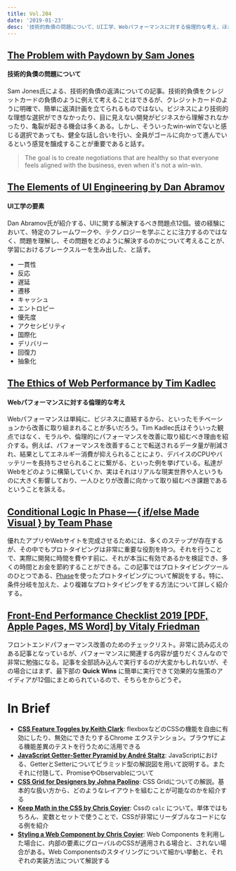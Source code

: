 ```yaml
---
title: Vol.204
date: '2019-01-23'
desc: '技術的負債の問題について、UI工学、Webパフォーマンスに対する倫理的な考え、ほか計10リンク'
---
```


## [The Problem with Paydown by Sam Jones](http://blog.testdouble.com/posts/2018-12-07-the-problem-with-paydown)

#### 技術的負債の問題について

Sam Jones氏による、技術的負債の返済についての記事。技術的負債をクレジットカードの負債のように例えて考えることはできるが、クレジットカードのように明確で、簡単に返済計画を立てられるものではない。ビジネスにより技術的な理想な選択ができなかったり、目に見えない開発がビジネスから理解されなかったり、亀裂が起きる機会は多くある。しかし、そういったwin-winでないと感じる選択であっても、健全な話し合いを行い、全員がゴールに向かって進んでいるという感覚を醸成することが重要であると話す。

> The goal is to create negotiations that are healthy so that everyone feels aligned with the business, even when it's not a win-win.

## [The Elements of UI Engineering by Dan Abramov](https://overreacted.io/the-elements-of-ui-engineering/)

#### UI工学の要素

Dan Abramov氏が紹介する、UIに関する解決するべき問題点12個。彼の経験において、特定のフレームワークや、テクノロジーを学ぶことに注力するのではなく、問題を理解し、その問題をどのように解決するのかについて考えることが、学習におけるブレークスルーを生み出した、と話す。

- 一貫性
- 反応
- 遅延
- 遷移
- キャッシュ
- エントロピー
- 優先度
- アクセシビリティ
- 国際化
- デリバリー
- 回復力
- 抽象化

## [The Ethics of Web Performance by Tim Kadlec](https://timkadlec.com/remembers/2019-01-09-the-ethics-of-performance/)

#### Webパフォーマンスに対する倫理的な考え

Webパフォーマンスは単純に、ビジネスに直結するから、といったモチベーションから改善に取り組まれることが多いだろう。Tim Kadlec氏はそういった観点ではなく、モラルや、倫理的にパフォーマンスを改善に取り組むべき理由を紹介する。例えば、パフォーマンスを改善することで転送されるデータ量が削減され、結果としてエネルギー消費が抑えられることにより、デバイスのCPUやバッテリーを長持ちさせられることに繋がる、といった例を挙げている。私達がWebをどのように構築していくか、実はそれはリアルな現実世界や人というものに大きく影響しており、一人ひとりが改善に向かって取り組むべき課題であるということを訴える。

## [Conditional Logic In Phase — { if/else Made Visual } by Team Phase](https://blog.prototypr.io/conditional-logic-in-phase-if-else-made-visual-12dbd0178e61?ref=uxdesignweekly)

優れたアプリやWebサイトを完成させるためには、多くのステップが存在するが、その中でもプロトタイピングは非常に重要な役割を持つ。それを行うことで、実際に開発に時間を費やす前に、それが本当に有効であるかを検証でき、多くの時間とお金を節約することができる。この記事ではプロトタイピングツールのひとつである、[Phase](https://phase.com/)を使ったプロトタイピングについて解説をする。特に、条件分岐を加えた、より複雑なプロトタイピングをする方法について詳しく紹介する。

## [Front-End Performance Checklist 2019 [PDF, Apple Pages, MS Word] by Vitaly Friedman](https://www.smashingmagazine.com/2019/01/front-end-performance-checklist-2019-pdf-pages/)

フロントエンドパフォーマンス改善のためのチェックリスト。非常に読み応えのある記事となっているが、パフォーマンスに関連する内容が盛りだくさんなので非常に勉強になる。記事を全部読み込んで実行するのが大変かもしれないが、その場合にはまず、最下部の **Quick Wins** に簡単に実行できて効果的な施策のアイディアが12個にまとめられているので、そちらをからどうぞ。

# In Brief
- [**CSS Feature Toggles by Keith Clark**](https://chrome.google.com/webstore/detail/css-feature-toggles/aeinmfddnniiloadoappmdnffcbffnjg): flexboxなどのCSSの機能を自由に有効にしたり、無効にできたりするChrome エクステンション。ブラウザによる機能差異のテストを行うために活用できる
- [**JavaScript Getter-Setter Pyramid by André Staltz**](https://staltz.com/javascript-getter-setter-pyramid.html): JavaScriptにおける、GetterとSetterについてピラミッド型の解説図を用いて説明する。またそれに付随して、PromiseやObservableについて
- [**CSS Grid for Designers by Johna Paolino**](https://open.nytimes.com/css-grid-for-designers-f74a883b98f5): CSS Gridについての解説。基本的な扱い方から、どのようなレイアウトを組むことが可能なのかを紹介する
- [**Keep Math in the CSS by Chris Coyier**](https://css-tricks.com/keep-math-in-the-css/): Cssの `calc` について。単体ではもちろん、変数とセットで使うことで、CSSが非常にリーダブルなコードになる例を紹介
- [**Styling a Web Component by Chris Coyier**](https://css-tricks.com/styling-a-web-component/): Web Components を利用した場合に、内部の要素にグローバルのCSSが適用される場合と、されない場合がある。Web Componentsのスタイリングについて細かい挙動と、それぞれの実装方法について解説する


